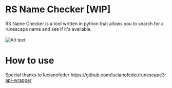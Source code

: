 # RS Name Checker [WIP]
RS Name Checker is a tool written in python that allows you to search for a runescape name and see if it's available. <br /> 
<br />
![Alt text](https://i.imgur.com/RhAlhWm.png "Optional title")
 
 # How to use
 
 Special thanks to lucianofeder
https://github.com/lucianofeder/runescape3-api-wrapper
